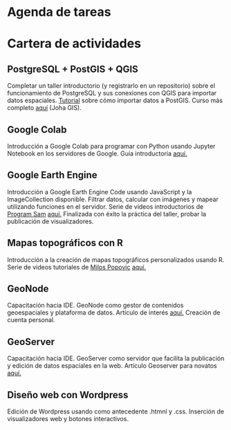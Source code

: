 # Agenda de tareas
# Cartera de actividades
## PostgreSQL + PostGIS + QGIS
Completar un taller introductorio (y registrarlo en un repositorio) sobre el funcionamiento de PostgreSQL y sus conexiones con QGIS para importar datos espaciales. [Tutorial](https://johagis.com/importacion-masiva-postgis) sobre cómo importar datos a PostGIS. Curso más completo [aquí](https://johagis.com/curso-postgresql-postgis-para-aplicaciones-gis) (Joha GIS).

## Google Colab
Introducción a Google Colab para programar con Python usando Jupyter Notebook en los servidores de Google. Guía introductoria [aquí.](https://www.youtube.com/watch?v=8VFYs3Ot_aA)

## Google Earth Engine
Introducción a Google Earth Engine Code usando JavaScript y la ImageCollection disponible. Filtrar datos, calcular con imágenes y mapear utilizando funciones en el servidor. Serie de videos introductorios de [Program Sam](https://www.youtube.com/@ProgramSam) [aquí.](https://www.youtube.com/playlist?list=PLivRXhCUgrZpCR3iSByLYdd_VwFv-3mfs) Finalizada con éxito la práctica del taller, probar la publicación de visualizadores.

## Mapas topográficos con R
Introducción a la creación de mapas topográficos personalizados usando R. Serie de videos tutoriales de [Milos Popovic](https://www.linkedin.com/in/milos-popovic-phd-89778117/) [aquí.](https://www.youtube.com/watch?v=y_Kzg24Ciuo)

## GeoNode
Capacitación hacia IDE. GeoNode como gestor de contenidos geoespaciales y plataforma de datos. Artículo de interés [aquí.](https://mappinggis.com/2017/03/geonode-que-es/) Creación de cuenta personal.

## GeoServer
Capacitación hacia IDE. GeoServer como servidor que facilita la publicación y edición de datos espaciales en la web. Artículo Geoserver para novatos [aquí.](https://mappinggis.com/2022/06/geoserver-para-novatos/)

## Diseño web con Wordpress
Edición de Wordpress usando como antecedente .htmnl y .css. Inserción de visualizadores web y botones interactivos.
